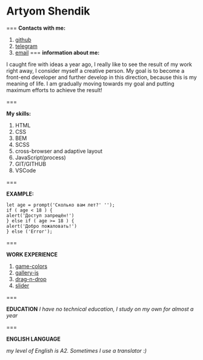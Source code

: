 # Artyom Shendik
===
**Contacts with me:**

1. [github](https://github.com/ArtyomShendik)
2. [telegram](https://t.me/artemsamok)
3. [email](samok99@bk.ru)
===
**information about me:**

I caught fire with ideas a year ago, I really like to see the result of my work right away, I consider myself a creative person. My goal is to become a front-end developer and further develop in this direction, because this is my meaning of life. I am gradually moving towards my goal and putting maximum efforts to achieve the result!

===

**My skills:**

1. HTML
2. CSS
3. BEM
4. SCSS
5. cross-browser and adaptive layout
6. JavaScript(process)
7. GIT/GITHUB
8. VSCode

===

**EXAMPLE:**

```
let age = prompt('Сколько вам лет?' '');
if ( age < 18 ) {
alert('Доступ запрещён!')
} else if ( age >= 18 ) {
alert('Добро пожаловать!')
} else ('Error');
```

===

**WORK EXPERIENCE**

1. [game-colors](https://artyomshendik.github.io/game-color/)
2. [gallery-js](https://artyomshendik.github.io/gallery-js/)
3. [drag-n-drop](https://artyomshendik.github.io/drag-n-drop/)
4. [slider](https://artyomshendik.github.io/slider/)

===

**EDUCATION**
_I have no technical education, I study on my own for almost a year_

===

**ENGLISH LANGUAGE**

_my level of English is A2. Sometimes I use a translator :)_

